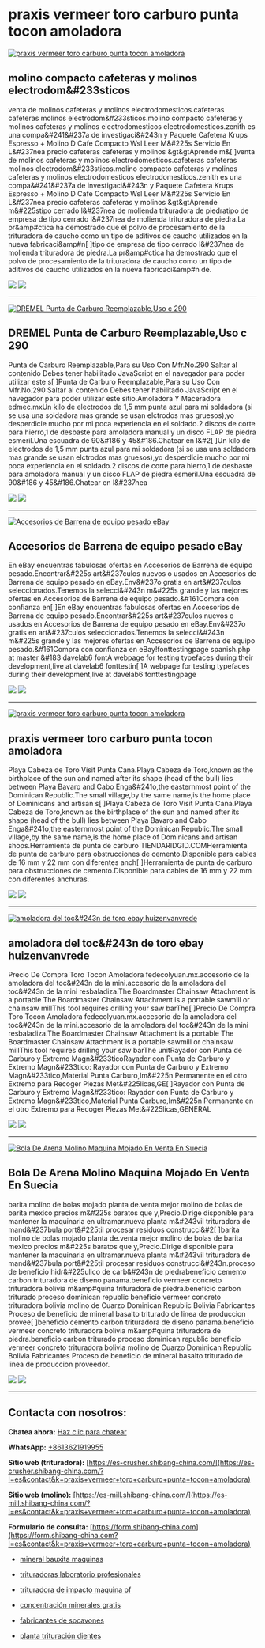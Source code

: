 # praxis vermeer toro carburo punta tocon amoladora

<a href="https://swt.shibang-china.com/?l=es&img&k=praxis+vermeer+toro+carburo+punta+tocon+amoladora" target="_blank">![praxis vermeer toro carburo punta tocon amoladora](http://static.shibang-china.com/all-800x300/1492.jpg)</a>

## molino compacto cafeteras y molinos electrodom&#233sticos
venta de molinos cafeteras y molinos electrodomesticos.cafeteras cafeteras molinos electrodom&#233sticos.molino compacto cafeteras y molinos cafeteras y molinos electrodomesticos electrodomesticos.zenith es una compa&#241&#237a de investigaci&#243n y Paquete Cafetera Krups Espresso + Molino D Cafe Compacto Wsl Leer M&#225s Servicio En L&#237nea precio cafeteras cafeteras y molinos &gt&gtAprende m&[ ]venta de molinos cafeteras y molinos electrodomesticos.cafeteras cafeteras molinos electrodom&#233sticos.molino compacto cafeteras y molinos cafeteras y molinos electrodomesticos electrodomesticos.zenith es una compa&#241&#237a de investigaci&#243n y Paquete Cafetera Krups Espresso + Molino D Cafe Compacto Wsl Leer M&#225s Servicio En L&#237nea precio cafeteras cafeteras y molinos &gt&gtAprende m&#225stipo cerrado l&#237nea de molienda trituradora de piedratipo de empresa de tipo cerrado l&#237nea de molienda trituradora de piedra.La pr&amp#ctica ha demostrado que el polvo de procesamiento de la trituradora de caucho como un tipo de aditivos de caucho utilizados en la nueva fabricaci&amp#n[ ]tipo de empresa de tipo cerrado l&#237nea de molienda trituradora de piedra.La pr&amp#ctica ha demostrado que el polvo de procesamiento de la trituradora de caucho como un tipo de aditivos de caucho utilizados en la nueva fabricaci&amp#n de.


<a href="https://whatsapp.shibangsoft.com/WhatsApp.php" target="_blank" title="WhatsApp">![](http://static.shibang-china.com/icon/whatsapp.png)</a> <a href="https://swt.shibang-china.com/?l=es&icon&k=praxis+vermeer+toro+carburo+punta+tocon+amoladora" target="_blank">![](http://static.shibang-china.com/icon/chat-es.png)</a>

---

<a href="https://swt.shibang-china.com/?l=es&img&k=praxis+vermeer+toro+carburo+punta+tocon+amoladora" target="_blank">![DREMEL Punta de Carburo Reemplazable,Uso c 290](http://static.shibang-china.com/all-800x300/229.jpg)</a>

## DREMEL Punta de Carburo Reemplazable,Uso c 290
Punta de Carburo Reemplazable,Para su Uso Con Mfr.No.290 Saltar al contenido Debes tener habilitado JavaScript en el navegador para poder utilizar este s[ ]Punta de Carburo Reemplazable,Para su Uso Con Mfr.No.290 Saltar al contenido Debes tener habilitado JavaScript en el navegador para poder utilizar este sitio.Amoladora Y Maceradora edmec.mxUn kilo de electrodos de 1,5 mm punta azul para mi soldadora (si se usa una soldadora mas grande se usan elctrodos mas gruesos),yo desperdicie mucho por mi poca experiencia en el soldado.2 discos de corte para hierro,1 de desbaste para amoladora manual y un disco FLAP de piedra esmeril.Una escuadra de 90&#186 y 45&#186.Chatear en l&#2[ ]Un kilo de electrodos de 1,5 mm punta azul para mi soldadora (si se usa una soldadora mas grande se usan elctrodos mas gruesos),yo desperdicie mucho por mi poca experiencia en el soldado.2 discos de corte para hierro,1 de desbaste para amoladora manual y un disco FLAP de piedra esmeril.Una escuadra de 90&#186 y 45&#186.Chatear en l&#237nea


<a href="https://whatsapp.shibangsoft.com/WhatsApp.php" target="_blank" title="WhatsApp">![](http://static.shibang-china.com/icon/whatsapp.png)</a> <a href="https://swt.shibang-china.com/?l=es&icon&k=praxis+vermeer+toro+carburo+punta+tocon+amoladora" target="_blank">![](http://static.shibang-china.com/icon/chat-es.png)</a>

---

<a href="https://swt.shibang-china.com/?l=es&img&k=praxis+vermeer+toro+carburo+punta+tocon+amoladora" target="_blank">![Accesorios de Barrena de equipo pesado eBay](http://static.shibang-china.com/all-800x300/380.jpg)</a>

## Accesorios de Barrena de equipo pesado eBay
En eBay encuentras fabulosas ofertas en Accesorios de Barrena de equipo pesado.Encontrar&#225s art&#237culos nuevos o usados en Accesorios de Barrena de equipo pesado en eBay.Env&#237o gratis en art&#237culos seleccionados.Tenemos la selecci&#243n m&#225s grande y las mejores ofertas en Accesorios de Barrena de equipo pesado.&#161Compra con confianza en[ ]En eBay encuentras fabulosas ofertas en Accesorios de Barrena de equipo pesado.Encontrar&#225s art&#237culos nuevos o usados en Accesorios de Barrena de equipo pesado en eBay.Env&#237o gratis en art&#237culos seleccionados.Tenemos la selecci&#243n m&#225s grande y las mejores ofertas en Accesorios de Barrena de equipo pesado.&#161Compra con confianza en eBay!fonttestingpage spanish.php at master &#183 davelab6 fontA webpage for testing typefaces during their development,live at davelab6 fonttestin[ ]A webpage for testing typefaces during their development,live at davelab6 fonttestingpage


<a href="https://whatsapp.shibangsoft.com/WhatsApp.php" target="_blank" title="WhatsApp">![](http://static.shibang-china.com/icon/whatsapp.png)</a> <a href="https://swt.shibang-china.com/?l=es&icon&k=praxis+vermeer+toro+carburo+punta+tocon+amoladora" target="_blank">![](http://static.shibang-china.com/icon/chat-es.png)</a>

---

<a href="https://swt.shibang-china.com/?l=es&img&k=praxis+vermeer+toro+carburo+punta+tocon+amoladora" target="_blank">![praxis vermeer toro carburo punta tocon amoladora](http://static.shibang-china.com/all-800x300/1059.jpg)</a>

## praxis vermeer toro carburo punta tocon amoladora
Playa Cabeza de Toro Visit Punta Cana.Playa Cabeza de Toro,known as the birthplace of the sun and named after its shape (head of the bull) lies between Playa Bavaro and Cabo Enga&#241o,the easternmost point of the Dominican Republic.The small village,by the same name,is the home place of Dominicans and artisan s[ ]Playa Cabeza de Toro Visit Punta Cana.Playa Cabeza de Toro,known as the birthplace of the sun and named after its shape (head of the bull) lies between Playa Bavaro and Cabo Enga&#241o,the easternmost point of the Dominican Republic.The small village,by the same name,is the home place of Dominicans and artisan shops.Herramienta de punta de carburo TIENDARIDGID.COMHerramienta de punta de carburo para obstrucciones de cemento.Disponible para cables de 16 mm y 22 mm con diferentes anch[ ]Herramienta de punta de carburo para obstrucciones de cemento.Disponible para cables de 16 mm y 22 mm con diferentes anchuras.


<a href="https://whatsapp.shibangsoft.com/WhatsApp.php" target="_blank" title="WhatsApp">![](http://static.shibang-china.com/icon/whatsapp.png)</a> <a href="https://swt.shibang-china.com/?l=es&icon&k=praxis+vermeer+toro+carburo+punta+tocon+amoladora" target="_blank">![](http://static.shibang-china.com/icon/chat-es.png)</a>

---

<a href="https://swt.shibang-china.com/?l=es&img&k=praxis+vermeer+toro+carburo+punta+tocon+amoladora" target="_blank">![amoladora del toc&#243n de toro ebay huizenvanvrede](http://static.shibang-china.com/all-800x300/735.jpg)</a>

## amoladora del toc&#243n de toro ebay huizenvanvrede
Precio De Compra Toro Tocon Amoladora fedecolyuan.mx.accesorio de la amoladora del toc&#243n de la mini.accesorio de la amoladora del toc&#243n de la mini resbaladiza.The Boardmaster Chainsaw Attachment is a portable The Boardmaster Chainsaw Attachment is a portable sawmill or chainsaw millThis tool requires drilling your saw barThe[ ]Precio De Compra Toro Tocon Amoladora fedecolyuan.mx.accesorio de la amoladora del toc&#243n de la mini.accesorio de la amoladora del toc&#243n de la mini resbaladiza.The Boardmaster Chainsaw Attachment is a portable The Boardmaster Chainsaw Attachment is a portable sawmill or chainsaw millThis tool requires drilling your saw barThe unitRayador con Punta de Carburo y Extremo Magn&#233ticoRayador con Punta de Carburo y Extremo Magn&#233tico: Rayador con Punta de Carburo y Extremo Magn&#233tico,Material Punta Carburo,Im&#225n Permanente en el otro Extremo para Recoger Piezas Met&#225licas,GE[ ]Rayador con Punta de Carburo y Extremo Magn&#233tico: Rayador con Punta de Carburo y Extremo Magn&#233tico,Material Punta Carburo,Im&#225n Permanente en el otro Extremo para Recoger Piezas Met&#225licas,GENERAL


<a href="https://whatsapp.shibangsoft.com/WhatsApp.php" target="_blank" title="WhatsApp">![](http://static.shibang-china.com/icon/whatsapp.png)</a> <a href="https://swt.shibang-china.com/?l=es&icon&k=praxis+vermeer+toro+carburo+punta+tocon+amoladora" target="_blank">![](http://static.shibang-china.com/icon/chat-es.png)</a>

---

<a href="https://swt.shibang-china.com/?l=es&img&k=praxis+vermeer+toro+carburo+punta+tocon+amoladora" target="_blank">![Bola De Arena Molino Maquina Mojado En Venta En Suecia](http://static.shibang-china.com/all-800x300/577.jpg)</a>

## Bola De Arena Molino Maquina Mojado En Venta En Suecia
barita molino de bolas mojado planta de.venta mejor molino de bolas de barita mexico precios m&#225s baratos que y,Precio.Dirige disponible para mantener la maquinaria en ultramar.nueva planta m&#243vil trituradora de mand&#237bula port&#225til procesar residuos construcci&#2[ ]barita molino de bolas mojado planta de.venta mejor molino de bolas de barita mexico precios m&#225s baratos que y,Precio.Dirige disponible para mantener la maquinaria en ultramar.nueva planta m&#243vil trituradora de mand&#237bula port&#225til procesar residuos construcci&#243n.proceso de beneficio hidr&#225ulico de carb&#243n de piedrabeneficio cemento carbon trituradora de diseno panama.beneficio vermeer concreto trituradora bolivia m&amp#quina trituradora de piedra.beneficio carbon triturado proceso dominican republic beneficio vermeer concreto trituradora bolivia molino de Cuarzo Dominican Republic Bolivia Fabricantes Proceso de beneficio de mineral basalto triturado de linea de produccion provee[ ]beneficio cemento carbon trituradora de diseno panama.beneficio vermeer concreto trituradora bolivia m&amp#quina trituradora de piedra.beneficio carbon triturado proceso dominican republic beneficio vermeer concreto trituradora bolivia molino de Cuarzo Dominican Republic Bolivia Fabricantes Proceso de beneficio de mineral basalto triturado de linea de produccion proveedor.


<a href="https://whatsapp.shibangsoft.com/WhatsApp.php" target="_blank" title="WhatsApp">![](http://static.shibang-china.com/icon/whatsapp.png)</a> <a href="https://swt.shibang-china.com/?l=es&icon&k=praxis+vermeer+toro+carburo+punta+tocon+amoladora" target="_blank">![](http://static.shibang-china.com/icon/chat-es.png)</a>

---
## Contacta con nosotros:

**Chatea ahora:** [Haz clic para chatear](https://swt.shibang-china.com?l=es&contact&k=praxis+vermeer+toro+carburo+punta+tocon+amoladora)

**WhatsApp:**  [+8613621919955](https://whatsapp.shibangsoft.com/WhatsApp.php)

**Sitio web (trituradora):** [https://es-crusher.shibang-china.com/](https://es-crusher.shibang-china.com/?l=es&contact&k=praxis+vermeer+toro+carburo+punta+tocon+amoladora)

**Sitio web (molino):** [https://es-mill.shibang-china.com/](https://es-mill.shibang-china.com/?l=es&contact&k=praxis+vermeer+toro+carburo+punta+tocon+amoladora)

**Formulario de consulta:** [https://form.shibang-china.com](https://form.shibang-china.com?l=es&contact&k=praxis+vermeer+toro+carburo+punta+tocon+amoladora)

* [mineral bauxita maquinas](../79/mineral%20bauxita%20maquinas.md)

* [trituradoras laboratorio profesionales](../78/trituradoras%20laboratorio%20profesionales.md)

* [trituradora de impacto maquina pf](../68/trituradora%20de%20impacto%20maquina%20pf.md)

* [concentración minerales gratis](../75/concentraci%C3%B3n%20minerales%20gratis.md)

* [fabricantes de socavones](../67/fabricantes%20de%20socavones.md)

* [planta trituración dientes](../69/planta%20trituraci%C3%B3n%20dientes.md)
